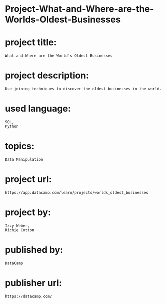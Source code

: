 # Project-What-and-Where-are-the-Worlds-Oldest-Businesses

# project title:

    What and Where are the World's Oldest Businesses

# project description:

    Use joining techniques to discover the oldest businesses in the world.

# used language:

    SQL,
    Python

# topics:

    Data Manipulation

# project url:

    https://app.datacamp.com/learn/projects/worlds_oldest_businesses

# project by:

    Izzy Weber,
    Richie Cotton

# published by:

    DataCamp

# publisher url:

    https://datacamp.com/
